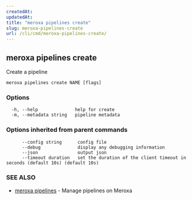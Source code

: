```yaml
---
createdAt: 
updatedAt: 
title: "meroxa pipelines create"
slug: meroxa-pipelines-create
url: /cli/cmd/meroxa-pipelines-create/
---
```

## meroxa pipelines create

Create a pipeline

```
meroxa pipelines create NAME [flags]
```

### Options

```
  -h, --help              help for create
  -m, --metadata string   pipeline metadata
```

### Options inherited from parent commands

```
      --config string      config file
      --debug              display any debugging information
      --json               output json
      --timeout duration   set the duration of the client timeout in seconds (default 10s) (default 10s)
```

### SEE ALSO

* [meroxa pipelines](/cli/cmd/meroxa-pipelines/)	 - Manage pipelines on Meroxa

